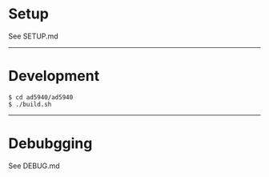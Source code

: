 # Setup  

See SETUP.md  

----

# Development  

`$ cd ad5940/ad5940`  
`$ ./build.sh`  

----  

# Debubgging  

See DEBUG.md  
